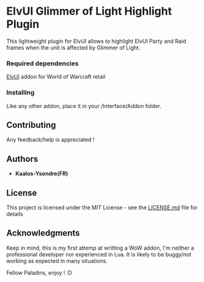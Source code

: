 # ElvUI Glimmer of Light Highlight Plugin

This lightweight plugin for ElvUI allows to highlight ElvUI Party and Raid frames 
when the unit is affected by Glimmer of Light.

### Required dependencies

[ElvUI](https://www.tukui.org/download.php?ui=elvui) addon for World of Warcraft retail

### Installing

Like any other addon, place it in your /Interface/Addon folder.

## Contributing

Any feedback/help is appreciated !


## Authors

* **Kaalos-Ysondre(FR)**

## License

This project is licensed under the MIT License - see the [LICENSE.md](LICENSE.md) file for details

## Acknowledgments

Keep in mind, this is my first attemp at writting a WoW addon, I'm neither a professional developer
nor experienced in Lua. It is likely to be buggy/not working as expected in many situations.

Fellow Paladins, enjoy ! :D

